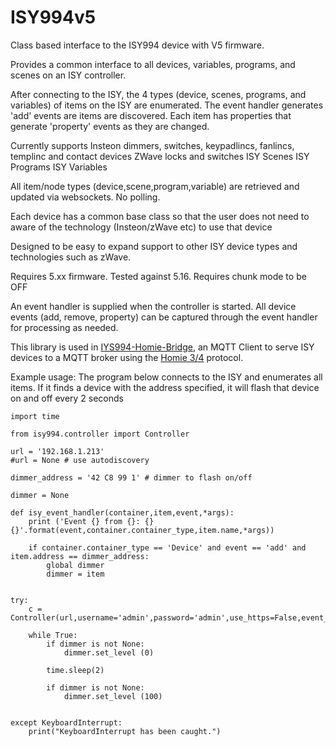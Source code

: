 # ISY994v5

Class based interface to the ISY994 device with V5 firmware.

Provides a common interface to all devices, variables, programs, and scenes on an ISY controller. 

After connecting to the ISY, the 4 types (device, scenes, programs, and variables) of items on the ISY are enumerated. The event handler generates 'add' events are items are discovered. Each item has properties that generate 'property' events as they are changed. 

Currently supports 
    Insteon dimmers, switches, keypadlincs, fanlincs, templinc and contact devices
    ZWave locks and switches
    ISY Scenes
    ISY Programs
    ISY Variables

All item/node types (device,scene,program,variable) are retrieved and updated via websockets. No polling.

Each device has a common base class so that the user does not need to aware of the technology (Insteon/zWave etc) to use that device

Designed to be easy to expand support to other ISY device types and technologies such as zWave.

Requires 5.xx firmware. Tested against 5.16. Requires chunk mode to be OFF

An event handler is supplied when the controller is started. All device events (add, remove, property) can be captured through the event handler for processing as needed.

This library is used in [IYS994-Homie-Bridge](https://pypi.org/project/ISY994-Homie3-Bridge/), an MQTT Client to serve ISY devices to a MQTT broker using the [Homie 3/4](https://homieiot.github.io/) protocol.



Example usage: The program below connects to the ISY and enumerates all items. If it finds a device with the address specified, it will flash that device on and off every 2 seconds

~~~~
import time

from isy994.controller import Controller

url = '192.168.1.213'
#url = None # use autodiscovery

dimmer_address = '42 C8 99 1' # dimmer to flash on/off

dimmer = None

def isy_event_handler(container,item,event,*args):
    print ('Event {} from {}: {} {}'.format(event,container.container_type,item.name,*args))

    if container.container_type == 'Device' and event == 'add' and item.address == dimmer_address:
        global dimmer
        dimmer = item


try:
    c = Controller(url,username='admin',password='admin',use_https=False,event_handler=isy_event_handler)

    while True:
        if dimmer is not None:
            dimmer.set_level (0)

        time.sleep(2)
        
        if dimmer is not None:
            dimmer.set_level (100)


except KeyboardInterrupt:
    print("KeyboardInterrupt has been caught.")
~~~~



